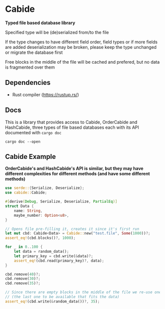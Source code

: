 # Cabide

**Typed file based database library**

Specified type will be (de)serialized from/to the file

If the type changes to have different field order, field types or if more fields are added deserialization may be broken,
please keep the type unchanged or migrate the database first

Free blocks in the middle of the file will be cached and prefered, but no data is fragmented over them

## Dependencies

- Rust compiler (https://rustup.rs/)

## Docs

This is a library that provides access to Cabide, OrderCabide and HashCabide, three types of file based databases each with its API documented with `cargo doc`

`cargo doc --open`

## Cabide Example

**OrderCabide's and HashCabide's API is similar, but they may have different complexities for different methods (and have some different methods)**

```rust
use serde::{Serialize, Deserialize};
use cabide::Cabide;

#[derive(Debug, Serialize, Deserialize, PartialEq)]
struct Data {
    name: String,
    maybe_number: Option<u8>,
}

// Opens file pre-filling it, creates it since it's first run
let mut cbd: Cabide<Data> = Cabide::new("test.file", Some(1000))?;
assert_eq!(cbd.blocks()?, 1000);

for _ in 0..100 {
    let data = random_data();
    let primary_key = cbd.write(&data)?;
    assert_eq!(cbd.read(primary_key)?, data);
}

cbd.remove(40)?;
cbd.remove(30)?;
cbd.remove(35)?;

// Since there are empty blocks in the middle of the file we re-use one of them
// (the last one to be available that fits the data)
assert_eq!(cbd.write(&random_data())?, 35);
```

